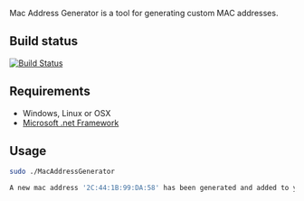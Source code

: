 Mac Address Generator is a tool for generating custom MAC addresses.

## Build status

[![Build Status](https://travis-ci.com/jaspenlind/mac-address-generator.svg?branch=master)](https://travis-ci.com/jaspenlind/mac-address-generator)

## Requirements

- Windows, Linux or OSX
- [Microsoft .net Framework](https://dotnet.microsoft.com/download)

## Usage

```bash
sudo ./MacAddressGenerator

A new mac address '2C:44:1B:99:DA:58' has been generated and added to your clipboard!
```
